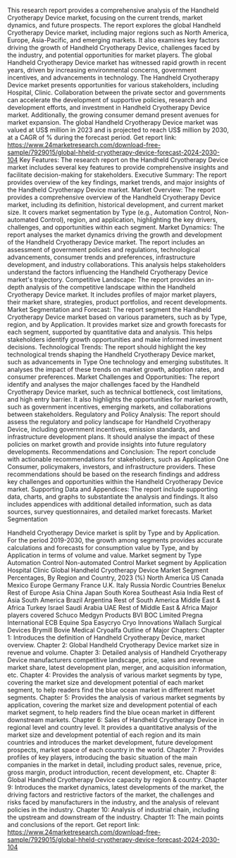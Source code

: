 This research report provides a comprehensive analysis of the Handheld Cryotherapy Device market, focusing on the current trends, market dynamics, and future prospects. The report explores the global Handheld Cryotherapy Device market, including major regions such as North America, Europe, Asia-Pacific, and emerging markets. It also examines key factors driving the growth of Handheld Cryotherapy Device, challenges faced by the industry, and potential opportunities for market players.
The global Handheld Cryotherapy Device market has witnessed rapid growth in recent years, driven by increasing environmental concerns, government incentives, and advancements in technology. The Handheld Cryotherapy Device market presents opportunities for various stakeholders, including Hospital, Clinic. Collaboration between the private sector and governments can accelerate the development of supportive policies, research and development efforts, and investment in Handheld Cryotherapy Device market. Additionally, the growing consumer demand present avenues for market expansion.
The global Handheld Cryotherapy Device market was valued at US$ million in 2023 and is projected to reach US$ million by 2030, at a CAGR of % during the forecast period.
Get report link: https://www.24marketresearch.com/download-free-sample/7929015/global-hheld-cryotherapy-device-forecast-2024-2030-104 
Key Features:
The research report on the Handheld Cryotherapy Device market includes several key features to provide comprehensive insights and facilitate decision-making for stakeholders.
Executive Summary: The report provides overview of the key findings, market trends, and major insights of the Handheld Cryotherapy Device market.
Market Overview: The report provides a comprehensive overview of the Handheld Cryotherapy Device market, including its definition, historical development, and current market size. It covers market segmentation by Type (e.g., Automation Control, Non-automated Control), region, and application, highlighting the key drivers, challenges, and opportunities within each segment.
Market Dynamics: The report analyses the market dynamics driving the growth and development of the Handheld Cryotherapy Device market. The report includes an assessment of government policies and regulations, technological advancements, consumer trends and preferences, infrastructure development, and industry collaborations. This analysis helps stakeholders understand the factors influencing the Handheld Cryotherapy Device market's trajectory.
Competitive Landscape: The report provides an in-depth analysis of the competitive landscape within the Handheld Cryotherapy Device market. It includes profiles of major market players, their market share, strategies, product portfolios, and recent developments.
Market Segmentation and Forecast: The report segment the Handheld Cryotherapy Device market based on various parameters, such as by Type, region, and by Application. It provides market size and growth forecasts for each segment, supported by quantitative data and analysis. This helps stakeholders identify growth opportunities and make informed investment decisions.
Technological Trends: The report should highlight the key technological trends shaping the Handheld Cryotherapy Device market, such as advancements in Type One technology and emerging substitutes. It analyses the impact of these trends on market growth, adoption rates, and consumer preferences.
Market Challenges and Opportunities: The report identify and analyses the major challenges faced by the Handheld Cryotherapy Device market, such as technical bottleneck, cost limitations, and high entry barrier. It also highlights the opportunities for market growth, such as government incentives, emerging markets, and collaborations between stakeholders.
Regulatory and Policy Analysis: The report should assess the regulatory and policy landscape for Handheld Cryotherapy Device, including government incentives, emission standards, and infrastructure development plans. It should analyse the impact of these policies on market growth and provide insights into future regulatory developments.
Recommendations and Conclusion: The report conclude with actionable recommendations for stakeholders, such as Application One Consumer, policymakers, investors, and infrastructure providers. These recommendations should be based on the research findings and address key challenges and opportunities within the Handheld Cryotherapy Device market.
Supporting Data and Appendices: The report include supporting data, charts, and graphs to substantiate the analysis and findings. It also includes appendices with additional detailed information, such as data sources, survey questionnaires, and detailed market forecasts.
Market Segmentation

Handheld Cryotherapy Device market is split by Type and by Application. For the period 2019-2030, the growth among segments provides accurate calculations and forecasts for consumption value by Type, and by Application in terms of volume and value.
Market segment by Type
Automation Control
Non-automated Control
Market segment by Application
Hospital
Clinic
Global Handheld Cryotherapy Device Market Segment Percentages, By Region and Country, 2023 (%)
North America
US
Canada
Mexico
Europe
Germany
France
U.K.
Italy
Russia
Nordic Countries
Benelux
Rest of Europe
Asia
China
Japan
South Korea
Southeast Asia
India
Rest of Asia
South America
Brazil
Argentina
Rest of South America
Middle East & Africa
Turkey
Israel
Saudi Arabia
UAE
Rest of Middle East & Africa
Major players covered
Schuco
Medgyn Products
BVI
BOC Limited
Pregna International
ECB Equine Spa
Easycryo
Cryo Innovations
Wallach Surgical Devices
Brymill
Bovie Medical
Cryoalfa
Outline of Major Chapters:
Chapter 1: Introduces the definition of Handheld Cryotherapy Device, market overview.
Chapter 2: Global Handheld Cryotherapy Device market size in revenue and volume.
Chapter 3: Detailed analysis of Handheld Cryotherapy Device manufacturers competitive landscape, price, sales and revenue market share, latest development plan, merger, and acquisition information, etc.
Chapter 4: Provides the analysis of various market segments by type, covering the market size and development potential of each market segment, to help readers find the blue ocean market in different market segments.
Chapter 5: Provides the analysis of various market segments by application, covering the market size and development potential of each market segment, to help readers find the blue ocean market in different downstream markets.
Chapter 6: Sales of Handheld Cryotherapy Device in regional level and country level. It provides a quantitative analysis of the market size and development potential of each region and its main countries and introduces the market development, future development prospects, market space of each country in the world.
Chapter 7: Provides profiles of key players, introducing the basic situation of the main companies in the market in detail, including product sales, revenue, price, gross margin, product introduction, recent development, etc.
Chapter 8: Global Handheld Cryotherapy Device capacity by region & country.
Chapter 9: Introduces the market dynamics, latest developments of the market, the driving factors and restrictive factors of the market, the challenges and risks faced by manufacturers in the industry, and the analysis of relevant policies in the industry.
Chapter 10: Analysis of industrial chain, including the upstream and downstream of the industry.
Chapter 11: The main points and conclusions of the report.
Get report link: https://www.24marketresearch.com/download-free-sample/7929015/global-hheld-cryotherapy-device-forecast-2024-2030-104 
